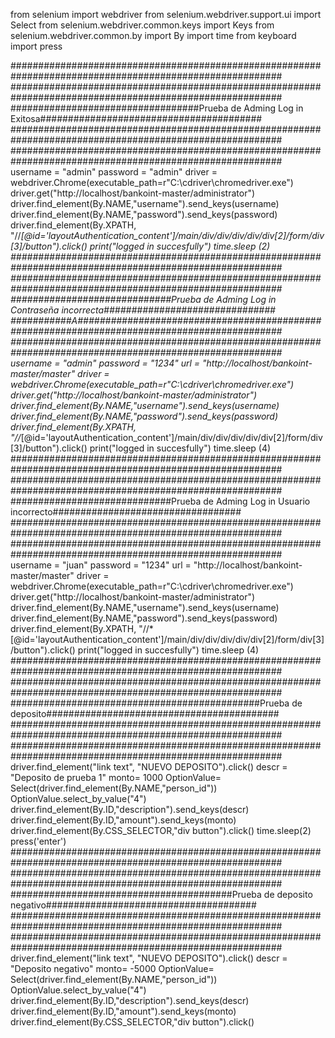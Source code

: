 from selenium import webdriver
from selenium.webdriver.support.ui import Select
from selenium.webdriver.common.keys import Keys
from selenium.webdriver.common.by import By
import time
from keyboard import press


#########################################################################################################
#########################################################################################################
##################################Prueba de Adming Log in Exitosa########################################
#########################################################################################################
#########################################################################################################
username = "admin"
password = "admin"
driver = webdriver.Chrome(executable_path=r"C:\cdriver\chromedriver.exe")
driver.get("http://localhost/bankoint-master/administrator")
driver.find_element(By.NAME,"username").send_keys(username)
driver.find_element(By.NAME,"password").send_keys(password)
driver.find_element(By.XPATH, "//*[@id='layoutAuthentication_content']/main/div/div/div/div/div[2]/form/div[3]/button").click()
print("logged in succesfully")
time.sleep (2)
#########################################################################################################
#########################################################################################################
#############################Prueba de Adming Log in Contraseña incorrecta###############################
###########A#############################################################################################
#########################################################################################################
username = "admin"
password = "1234"
url = "http://localhost/bankoint-master/master"
driver = webdriver.Chrome(executable_path=r"C:\cdriver\chromedriver.exe")
driver.get("http://localhost/bankoint-master/administrator")
driver.find_element(By.NAME,"username").send_keys(username)
driver.find_element(By.NAME,"password").send_keys(password)
driver.find_element(By.XPATH, "//*[@id='layoutAuthentication_content']/main/div/div/div/div/div[2]/form/div[3]/button").click()
print("logged in succesfully")
time.sleep (4)
#########################################################################################################
#########################################################################################################
#############################Prueba de Adming Log in Usuario incorrecto##################################
#########################################################################################################
#########################################################################################################
username = "juan"
password = "1234"
url = "http://localhost/bankoint-master/master"
driver = webdriver.Chrome(executable_path=r"C:\cdriver\chromedriver.exe")
driver.get("http://localhost/bankoint-master/administrator")
driver.find_element(By.NAME,"username").send_keys(username)
driver.find_element(By.NAME,"password").send_keys(password)
driver.find_element(By.XPATH, "//*[@id='layoutAuthentication_content']/main/div/div/div/div/div[2]/form/div[3]/button").click()
print("logged in succesfully")
time.sleep (4)
#########################################################################################################
#########################################################################################################
#############################################Prueba de deposito##########################################
#########################################################################################################
#########################################################################################################
driver.find_element("link text", "NUEVO DEPOSITO").click()
descr = "Deposito de prueba 1"
monto= 1000
OptionValue= Select(driver.find_element(By.NAME,"person_id"))
OptionValue.select_by_value("4")
driver.find_element(By.ID,"description").send_keys(descr)
driver.find_element(By.ID,"amount").send_keys(monto)
driver.find_element(By.CSS_SELECTOR,"div button").click()
time.sleep(2)
press('enter')
#########################################################################################################
#########################################################################################################
########################################Prueba de deposito negativo######################################
#########################################################################################################
#########################################################################################################
driver.find_element("link text", "NUEVO DEPOSITO").click()
descr = "Deposito negativo"
monto= -5000
OptionValue= Select(driver.find_element(By.NAME,"person_id"))
OptionValue.select_by_value("4")
driver.find_element(By.ID,"description").send_keys(descr)
driver.find_element(By.ID,"amount").send_keys(monto)
driver.find_element(By.CSS_SELECTOR,"div button").click()
